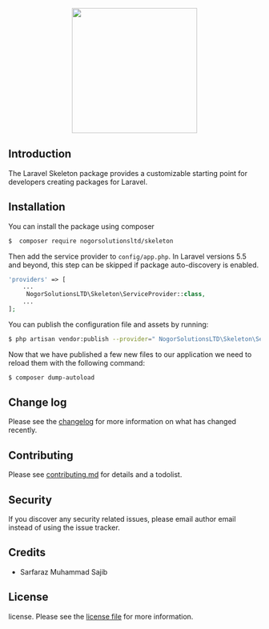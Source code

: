 
<p align="center">
    <img height="250px" width="250px" src="https://i.ibb.co/V9NL0gr/DALL-E-2023-04-11-00-07-01-logo-skeleton-laravel-vibes-for-package-and-the-text-will-be-Skeleton.png">
</p>

## Introduction

The Laravel Skeleton package provides a customizable starting point for developers creating packages for Laravel.


## Installation

You can install the package using composer

```sh
$  composer require nogorsolutionsltd/skeleton
```

Then add the service provider to `config/app.php`. In Laravel versions 5.5 and beyond, this step can be skipped if package auto-discovery is enabled.

```php
'providers' => [
    ...
     NogorSolutionsLTD\Skeleton\ServiceProvider::class,
    ...
];
```

You can publish the configuration file and assets by running:

```sh
$ php artisan vendor:publish --provider=" NogorSolutionsLTD\Skeleton\ServiceProvider::class,"
```

Now that we have published a few new files to our application we need to reload them with the following command:

```sh
$ composer dump-autoload
```


## Change log

Please see the [changelog](CHANGELOG.md) for more information on what has changed recently.

## Contributing

Please see [contributing.md](CONTRIBUTING.md) for details and a todolist.

## Security

If you discover any security related issues, please email author email instead of using the issue tracker.

## Credits

- Sarfaraz Muhammad Sajib

## License

license. Please see the [license file](LICENCE.md) for more information.
